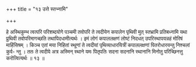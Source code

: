 +++
title = "१३ उत्ते स्तभ्नामि"

+++

हे अस्थिकुम्भ त्वत्परि परिशब्दयोगे पञ्चमी तवोपरि ते त्वदीयेन कपालेन पृथिवी मुत् स्तभ्रामि प्रतिबध्नामि यथा प्रुथिवी तवोपरिमागच्छति तथापिदधामीत्यर्थः । इमं लोगं कपाललक्षणं लोष्टं निदधत् उपरिस्थापयन्नहं मोरिषं माहिंसिषम् । किञ्च एतां मया निहितां स्थूणां ते त्वदीयां पृथिव्याधारयित्रीं कपाललक्षणां पितरोधारयन्तु निश्चलां कुर्व- न्तु । ततः ते त्वदीये अत्र अस्मिन् स्थाने यमः पितृपतिः सदना सदनानि स्थानानि मिनोतु परिच्छिनत्तु करोत्वित्यर्थः ॥ १३ ॥